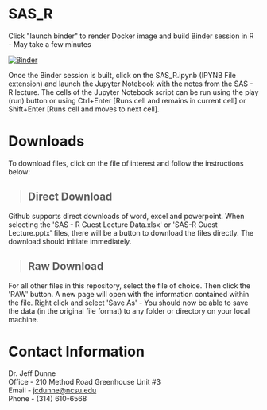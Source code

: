 # SAS_R

Click "launch binder" to render Docker image and build Binder session in R - May take a few minutes

[![Binder](https://mybinder.org/badge_logo.svg)](https://mybinder.org/v2/gh/jcdunne/SAS_R/master)

Once the Binder session is built, click on the SAS_R.ipynb (IPYNB File extension) and launch the Jupyter Notebook with the notes from the SAS - R lecture. The cells of the Jupyter Notebook script can be run using the play (run) button or using Ctrl+Enter [Runs cell and remains in current cell] or Shift+Enter [Runs cell and moves to next cell].

# Downloads

To download files, click on the file of interest and follow the instructions below:

> ## Direct Download

Github supports direct downloads of word, excel and powerpoint. When selecting the 'SAS - R Guest Lecture Data.xlsx' or 'SAS-R Guest Lecture.pptx' files, there will be a button to download the files directly. The download should initiate immediately.

> ## Raw Download

For all other files in this repository, select the file of choice. Then click the 'RAW' button. A new page will open with the information contained within the file. Right click and select 'Save As' - You should now be able to save the data (in the original file format) to any folder or directory on your local machine.

# Contact Information

Dr. Jeff Dunne
<br>Office - 210 Method Road Greenhouse Unit #3
<br>Email - jcdunne@ncsu.edu
<br>Phone - (314) 610-6568
